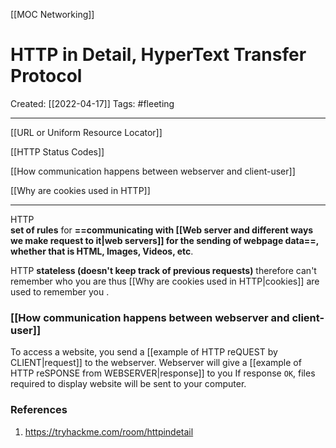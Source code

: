 [[MOC Networking]]

# HTTP in Detail, HyperText Transfer Protocol
Created:  [[2022-04-17]]
Tags: #fleeting 

---
[[URL or Uniform Resource Locator]]

[[HTTP Status Codes]]

[[How communication happens between webserver and client-user]]

[[Why are cookies used in HTTP]]

---
HTTP  
**set of rules** for **==communicating with [[Web server and different ways we make request to it|web servers]] for the sending of webpage data==, whether that is HTML, Images, Videos, etc**. 


HTTP
**stateless (doesn't keep track of previous requests)** 
therefore can't remember who you are 
thus [[Why are cookies used in HTTP|cookies]] are used to remember you .


### [[How communication happens between webserver and client-user]]
To access a website, you send a [[example of HTTP reQUEST by CLIENT|request]] to the webserver. 
Webserver will give a [[example of HTTP reSPONSE from WEBSERVER|response]] to you 
If response `OK`, files required to display website will be sent to your computer. 













### References
1. https://tryhackme.com/room/httpindetail